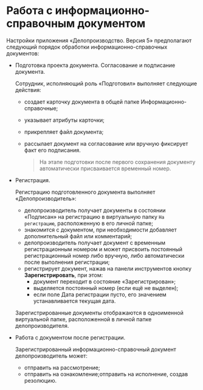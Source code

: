 # Работа с информационно-справочным документом

Настройки приложения «Делопроизводство. Версия 5» предполагают следующий порядок обработки информационно-справочных документов:

- Подготовка проекта документа. Согласование и подписание документа.

  Сотрудник, исполняющий роль «Подготовил» выполняет следующие действия:

  - создает карточку документа в общей папке Информационно-справочные;

  - указывает атрибуты карточки;

  - прикрепляет файл документа;

  - рассылает документ на согласование или вручную фиксирует факт его подписания.

    > На этапе подготовки после первого сохранения документу автоматически присваивается временный номер.

- Регистрация.

  Регистрацию подготовленного документа выполняет «Делопроизводитель»:

  - делопроизводитель получает документы в состоянии «Подписан» на регистрацию в виртуальную папку `На регистрацию`, расположенную в его личной папке;
  - знакомится с документом, при необходимости добавляет дополнительный файл или комментарий;
  - делопроизводитель получает документ с временным регистрационным номером и может присвоить постоянный регистрационный номер либо вручную, либо автоматически после выполнения регистрации;
  - регистрирует документ, нажав на панели инструментов кнопку **Зарегистрировать**, при этом:
    - документ переходит в состояние «Зарегистрирован»;
    - выделяется постоянный номер (если ещё не выделен);
    - если поле Дата регистрации пусто, его значением устанавливается текущая дата.

  Зарегистрированные документы отображаются в одноименной виртуальной папке, расположенной в личной папке делопроизводителя.

- Работа с документом после регистрации.

  Зарегистрированный информационно-справочный документ делопроизводитель может:

  - отправить на рассмотрение;
  - отправить на ознакомление;отправить на исполнение, создав резолюцию.